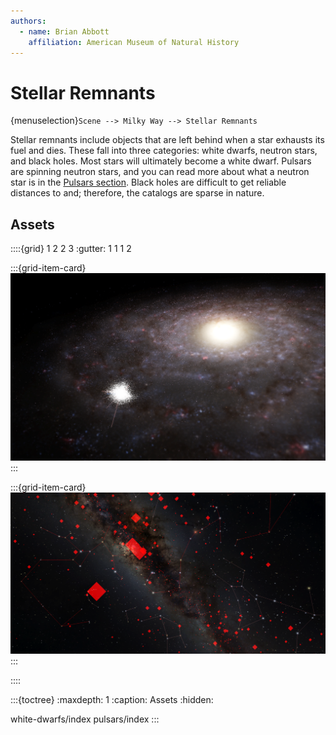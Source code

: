 ```yaml
---
authors:
  - name: Brian Abbott
    affiliation: American Museum of Natural History
---
```



# Stellar Remnants

{menuselection}`Scene --> Milky Way --> Stellar Remnants`

Stellar remnants include objects that are left behind when a star exhausts its fuel and dies. These fall into three categories: white dwarfs, neutron stars, and black holes. Most stars will ultimately become a white dwarf. Pulsars are spinning neutron stars, and you can read more about what a neutron star is in the [Pulsars section](./pulsars/index). Black holes are difficult to get reliable distances to and; therefore, the catalogs are sparse in nature.


## Assets
::::{grid} 1 2 2 3
:gutter: 1 1 1 2

:::{grid-item-card} [](./white-dwarfs/index)
![white dwarfs](./white-dwarfs/white_dwarfs_outside_milkyway.png)
:::

:::{grid-item-card} [](./pulsars/index)
![pulsars](./pulsars/pulsars_nightsky_scorpius.png)
:::

::::



:::{toctree}
:maxdepth: 1
:caption: Assets
:hidden:

white-dwarfs/index
pulsars/index
:::

